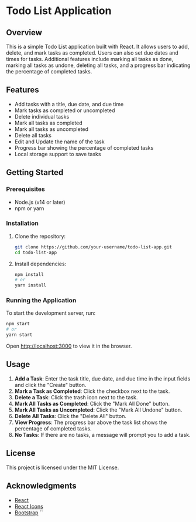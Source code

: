 # Todo List Application

## Overview

This is a simple Todo List application built with React. It allows users to add, delete, and mark tasks as completed. Users can also set due dates and times for tasks. Additional features include marking all tasks as done, marking all tasks as undone, deleting all tasks, and a progress bar indicating the percentage of completed tasks.

## Features

- Add tasks with a title, due date, and due time
- Mark tasks as completed or uncompleted
- Delete individual tasks
- Mark all tasks as completed
- Mark all tasks as uncompleted
- Delete all tasks
- Edit and Update the name of the task
- Progress bar showing the percentage of completed tasks
- Local storage support to save tasks

## Getting Started

### Prerequisites

- Node.js (v14 or later)
- npm or yarn

### Installation

1. Clone the repository:

   ```sh
   git clone https://github.com/your-username/todo-list-app.git
   cd todo-list-app
   ```

2. Install dependencies:

   ```sh
   npm install
   # or
   yarn install
   ```

### Running the Application

To start the development server, run:

```sh
npm start
# or
yarn start
```

Open [http://localhost:3000](http://localhost:3000) to view it in the browser.

## Usage

1. **Add a Task**: Enter the task title, due date, and due time in the input fields and click the "Create" button.
2. **Mark a Task as Completed**: Click the checkbox next to the task.
3. **Delete a Task**: Click the trash icon next to the task.
4. **Mark All Tasks as Completed**: Click the "Mark All Done" button.
5. **Mark All Tasks as Uncompleted**: Click the "Mark All Undone" button.
6. **Delete All Tasks**: Click the "Delete All" button.
7. **View Progress**: The progress bar above the task list shows the percentage of completed tasks.
8. **No Tasks**: If there are no tasks, a message will prompt you to add a task.


## License

This project is licensed under the MIT License.

## Acknowledgments

- [React](https://reactjs.org/)
- [React Icons](https://react-icons.github.io/react-icons/)
- [Bootstrap](https://getbootstrap.com/)
``
